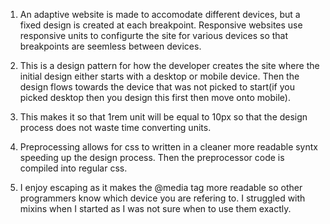 1. An adaptive website is made to accomodate different devices, but a fixed design is created at each breakpoint. Responsive websites use responsive units to configurte the site for various devices so that breakpoints are seemless between devices.

2. This is a design pattern for how the developer creates the site where the initial design either starts with a desktop or mobile device. Then the design flows towards the device that was not picked to start(if you picked desktop then you design this first then move onto mobile).

3. This makes it so that 1rem unit will be equal to 10px so that the design process does not waste time converting units.

4. Preprocessing allows for css to written in a cleaner more readable syntx speeding up the design process. Then the preprocessor code is compiled into regular css.

5. I enjoy escaping as it makes the @media tag more readable so other programmers know which device you are refering to. I struggled with mixins when I started as I was not sure when to use them exactly. 
